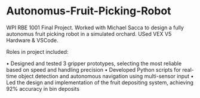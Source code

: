 # Autonomus-Fruit-Picking-Robot
WPI RBE 1001 Final Project. Worked with Michael Sacca to design a fully autonomus fruit picking robot in a simulated orchard. USed VEX V5 Hardware & VSCode.

Roles in project included:

•	Designed and tested 3 gripper prototypes, selecting the most reliable based on speed and handling precision
•	Developed Python scripts for real-time object detection and autonomous navigation using multi-sensor input
•	Led the design and implementation of the fruit depositing system, achieving 92% accuracy in bin deposits
